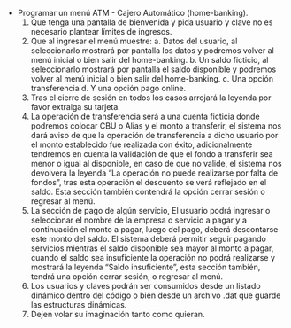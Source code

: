 * Programar un menú ATM - Cajero Automático (home-banking).
	1.	Que tenga una pantalla de bienvenida y pida usuario y clave no es necesario plantear límites de ingresos.
	2.	Que al ingresar el menú muestre:
	a.	Datos del usuario, al seleccionarlo mostrará por pantalla los datos y podremos volver al menú inicial o bien salir del home-banking. 
	b.	Un saldo ficticio,  al seleccionarlo mostrará por pantalla el saldo disponible y podremos volver al menú inicial o bien salir del home-banking. 
	c.	Una opción transferencia 
	d.	Y una opción pago online.
	3.	Tras el cierre de sesión en todos los casos arrojará la leyenda por favor extraiga su tarjeta. 
	4.	La operación de transferencia será a una cuenta ficticia donde podremos colocar CBU o Alias y el monto a transferir, el sistema nos dará aviso de que la operación de transferencia a dicho usuario por el monto establecido fue realizada con éxito, adicionalmente tendremos en cuenta la validación de que el fondo a transferir sea menor o igual al disponible, en caso de que no valide, el sistema nos devolverá la leyenda “La operación no puede realizarse por falta de fondos”, tras esta operación el descuento se verá reflejado en el saldo. Esta sección también contendrá la opción cerrar sesión o regresar al menú.
	5.	La sección de pago de algún servicio, El usuario podrá ingresar o seleccionar el nombre de la empresa o servicio a pagar y a continuación el monto a pagar, luego del pago, deberá descontarse este monto del saldo. El sistema deberá permitir seguir pagando servicios mientras el saldo disponible sea mayor al monto a pagar, cuando el saldo sea insuficiente la operación no podrá realizarse y mostrará la leyenda “Saldo insuficiente”, esta sección también, tendrá una opción cerrar sesión, o regresar al menú.
	6.	Los usuarios y claves podrán ser consumidos desde un listado dinámico dentro del código o bien desde un archivo .dat que guarde las estructuras dinámicas.
	7.	Dejen volar su imaginación tanto como quieran.